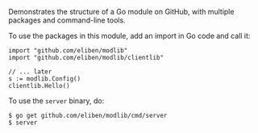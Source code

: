 Demonstrates the structure of a Go module on GitHub, with multiple packages and
command-line tools.

To use the packages in this module, add an import in Go code and call it:

```
import "github.com/eliben/modlib"
import "github.com/eliben/modlib/clientlib"

// ... later
s := modlib.Config()
clientlib.Hello()
```

To use the `server` binary, do:

```
$ go get github.com/eliben/modlib/cmd/server
$ server
```
